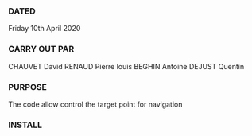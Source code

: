 ### DATED
Friday 10th April 2020

### CARRY OUT PAR 
CHAUVET David
RENAUD Pierre louis
BEGHIN Antoine
DEJUST Quentin

### PURPOSE
The code allow control the target point for navigation

### INSTALL

